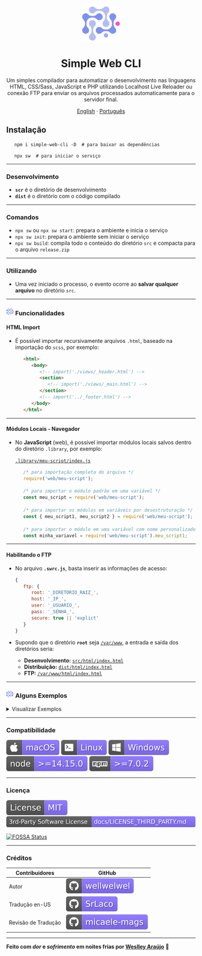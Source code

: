 <p align="center">
 <img width="100px" src="/.github/assets/readme/logo.svg" align="center" alt="simple-web-cli" />
 <h1 align="center">Simple Web CLI</h1>
 <p align="center">Um simples compilador para automatizar o desenvolvimento nas linguagens HTML, CSS/Sass, JavaScript e PHP utilizando Localhost Live Reloader ou conexão FTP para enviar os arquivos processados automaticamente para o servidor final.</p>
</p>

<p align="center">
   <a href="/README.md">English</a>
   ·
   <a href="/README_pt-BR.md">Português</a>
</p>

## Instalação

```shell
   npm i simple-web-cli -D  # para baixar as dependências
```
```shell
   npx sw  # para iniciar o serviço
```
<hr />

### Desenvolvimento
* **`scr`** é o diretório de desenvolvimento
* **`dist`** é o diretório com o código compilado
<hr />

<!-- Comandos -->
### Comandos
   * `npx sw` ou `npx sw start`: prepara o ambiente e inicia o serviço
   * `npx sw init`: prepara o ambiente sem iniciar o serviço
   * `npx sw build`: compila todo o conteúdo do diretório `src` e compacta para o arquivo `release.zip`
<hr />

### Utilizando
   * Uma vez iniciado o processo, o evento ocorre ao **salvar qualquer arquivo** no diretório `src`.
<hr />

### <img src="/.github/assets/readme/logo.svg" width="20" /> Funcionalidades

   <!-- HTML Import -->
   #### HTML Import
   * É possível importar recursivamente arquivos `.html`, baseado na importação do `scss`, por exemplo:
      
      ```html
         <html>
            <body>
               <!-- import('./views/_header.html') -->
               <section>
                  <!-- import('./views/_main.html') -->
               </section>
               <!-- import('../_footer.html') -->
            </body>
         </html>
      ```
   <hr />

   <!-- Local Modules -->
   #### Módulos Locais - Navegador
   * No **JavaScript** (web), é possível importar módulos locais salvos dentro do diretório `.library`, por exemplo:

      <ins>`.library/meu-script/index.js`</ins>
      
      ```javascript
         /* para importação completa do arquivo */
         require('web/meu-script');

         /* para importar o módulo padrão em uma variável */
         const meu_script = require('web/meu-script');

         /* para importar os módulos em variáveis por desestruturação */
         const { meu_script1, meu_script2 } = require('web/meu-script');

         /* para importar o módulo em uma variável com nome personalizado */
         const minha_variavel = require('web/meu-script').meu_script1;
      ```
   <hr />

   #### Habilitando o FTP
   * No arquivo **`.swrc.js`**, basta inserir as informações de acesso:
      ```javascript
      {
         ftp: {
            root: '_DIRETORIO_RAIZ_',
            host: '_IP_',
            user: '_USUARIO_',
            pass: '_SENHA_',
            secure: true || 'explict'
         }
      }
      ```

   * Supondo que o diretório **`root`** seja <ins>`/var/www`</ins>, a entrada e saída dos diretórios seria:

      + **Desenvolvimento:** <ins>`src/html/index.html`</ins>  
      + **Distribuição:** <ins>`dist/html/index.html`</ins>  
      + **FTP:** <ins>`/var/www/html/index.html`</ins>  
   <hr />

### <img src="/.github/assets/readme/logo.svg" width="20" /> Alguns Exemplos
<details>
<summary>Visualizar Exemplos</summary>

<!-- HTML -->
#### HTML
`ENTRADA`
```html
   <div>
      <h1>Título</h1>
      <p>Parágrafo</p>
   </div>
```
`SAÍDA`
```html
   <div><h1>Título</h1><p>Parágrafo</p></div>
```
<hr />

<!-- CSS -->
#### CSS | Sass
`ENTRADA`
```css
   div {
      display: flex;
   }
```
`SAÍDA`
```css
   div{display:-webkit-box;display:-webkit-flex;display:-moz-box;display:-ms-flexbox;display:flex}
```
<hr />

<!-- JS -->
#### JavaScript
`ENTRADA`
```javascript
   (() => {
      require('web/selector');

      const element = s('body');
      const inElement = sEl(element, 'div');
      const elements = sAll('.class');
      const elementsInElement = sElAll(element, '.class');
   })();
```
`SAÍDA`
```javascript
   "use strict";!function(){var e,c,l,r,t=(e="body",document.querySelector(e));c="div",t.querySelector(c),l=".class",document.querySelectorAll(l),r=".class",t.querySelectorAll(r)}();
```
<hr />

<!-- PHP -->
#### PHP | PHTML
`ENTRADA`
```php
<?
   $var = 'texto'
?>

<div>
   <?=$var?>
</div>
```
`SAÍDA`
```php
  <?php $var='texto'?><div><?=$var?></div>
```
<hr />

<!-- .htaccess -->
#### Apache (.htaccess, php.ini)
`ENTRADA`
```apache
# comment
<Directory /var/www/>
   # another comment
   Options Indexes FollowSymLinks MultiViews
</Directory>
```
`SAÍDA`
```apache
<Directory /var/www/>
Options Indexes FollowSymLinks MultiViews
</Directory>
```
<hr />

<!-- Substituição de Textos -->
#### Substituição de Textos
   * É possível criar um código de fácil leitura e ao compilar, substituir os textos específicados, por exemplo:
 
   <ins>`.swrc.js`</ins>
   
   ```javascript
   {
      strings: {
         '*token*': {
            start: '0cfcda42c340dad5616e0b7449a5634b',
            build: '0cfcda42c340dad5616e0b7449a5634b'
         },
         '*site-name*': {
            start: 'dev.weslley.io',
            build: 'weslley.io'
         }
      }
   }
   ```

   `ENTRADA`
   ```php
   <?
      $_POST['*token*'];
      $site = '*site-name*';
   ```

   `SAÍDA DEV (npx sw)`
   ```php
   <?php $_POST['0cfcda42c340dad5616e0b7449a5634b'];$site='dev.weslley.io';
   ```

   `SAÍDA BUILD (npx sw build)`
   ```php
   <?php $_POST['0cfcda42c340dad5616e0b7449a5634b'];$site='weslley.io';
   ```

   * Funciona em qualquer linguagem que estiver habilitada em `.swrc.js`
<hr />

<!-- others -->
#### Arquivos gerais
 * Apenas envia o arquivo original para os diretórios de saída
</details>
<hr />

### Compatibilidade
![macOS](/.github/assets/readme/macos.svg)
![Linux](/.github/assets/readme/linux.svg)
![Windows](/.github/assets/readme/windows.svg)
![node](/.github/assets/readme/node.svg)
![npm](/.github/assets/readme/npm.svg)
<hr />

### Licença
[![License](/.github/assets/readme/license.svg)](/LICENSE)
[![3rd-Party Software License](/.github/assets/readme/3rd-license.svg)](/docs/LICENSE_THIRD_PARTY.md)

[![FOSSA Status](https://app.fossa.com/api/projects/git%2Bgithub.com%2Fwellwelwel%2Fsimple-web.svg?type=small)](https://app.fossa.com/projects/git%2Bgithub.com%2Fwellwelwel%2Fsimple-web?ref=badge_small)
<hr />

### Créditos
| Contribuidores | GitHub |
|-|-|
| Autor | [![wellwelwel](/.github/assets/readme/author.svg)](https://github.com/wellwelwel) |
| Tradução en-US | [![SrLaco](/.github/assets/readme/translate.svg)](https://github.com/SrLaco) |
| Revisão de Tradução | [![micaele-mags](/.github/assets/readme/translate-review.svg)](https://github.com/micaele-mags) |
<hr />

<p>

__Feito com *dor* e *sofrimento* em noites frias por [Weslley Araújo](https://github.com/wellwelwel)__ 🥺
</p>